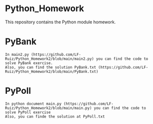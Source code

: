 # Python_Homework
 This repository contains the Python module homework. 

# PyBank
    In main2.py (https://github.com/LF-Ruiz/Python_Homework2/blob/main/main2.py) you can find the code to solve PyBank exercise. 
    Also, you can find the solution PyBank.txt (https://github.com/LF-Ruiz/Python_Homework2/blob/main/PyBank.txt)

# PyPoll
    In python document main.py (https://github.com/LF-Ruiz/Python_Homework2/blob/main/main.py) you can find the code to solve PyPoll exercise
    Also, you can finde the solution at PyPoll.txt

